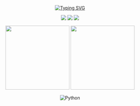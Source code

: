 
<div align="center">

[![Typing SVG](https://readme-typing-svg.demolab.com?font=Lobster&size=36&pause=1000&color=F7F7F7&background=8639FF&center=true&vCenter=true&random=true&width=435&lines=Hello%2C+I'm+Fake+AI)](https://git.io/typing-svg)

[![](https://img.shields.io/badge/telegram-D14836?color=2CA5E0&style=for-the-badge&logo=telegram&logoColor=white)](https://t.me/obsidian99)
[![](https://img.shields.io/badge/twitter-%231DA1F2.svg?&style=for-the-badge&logo=twitter&logoColor=white)](https://twitter.com/obsidian_mars)
[![](https://img.shields.io/badge/Blog-%23FFA500.svg?&style=for-the-badge&logo=rss&logoColor=white)](https://bento.me/fakeai)

</div>

<p align="center">
  <img height="200" src="https://github-readme-stats-inky-two-14.vercel.app/api?username=obsidian99&show_icons=true&theme=dracula&include_all_commits=true" />
  <img height="200" src="https://github-readme-stats-inky-two-14.vercel.app/api/top-langs/?username=obsidian99&theme=dracula&show_icons=true" />
</p>
<div align="center">

![Python](https://img.shields.io/badge/-Python-%233776ab?logo=python&style=for-the-badge&logoColor=white)
[^_^]: # ![Flask](https://img.shields.io/badge/-Flask-%23eeeeee?logo=flask&style=for-the-badge&logoColor=black)
[^_^]: # ![Django](https://img.shields.io/badge/-Django-%23092E20?logo=django&style=for-the-badge&logoColor=white)
[^_^]: # ![Vue.js](https://img.shields.io/badge/-Vue.js-%234fc08d?logo=vue.js&style=for-the-badge&logoColor=white)
[^_^]: # ![React](https://img.shields.io/badge/-React-%2357d8fb?logo=react&style=for-the-badge&logoColor=white)
[^_^]: # (哈哈我是注释，不会在浏览器中显示。)

</div>
